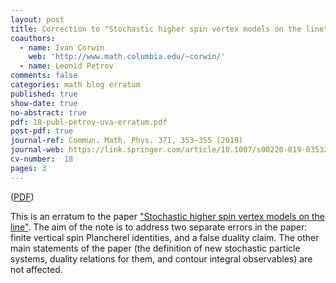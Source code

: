 ```yaml
---
layout: post
title: Correction to "Stochastic higher spin vertex models on the line"
coauthors:
  - name: Ivan Corwin
    web: 'http://www.math.columbia.edu/~corwin/' 
  - name: Leonid Petrov
comments: false
categories: math blog erratum 
published: true
show-date: true
no-abstract: true
pdf: 18-publ-petrov-uva-erratum.pdf
post-pdf: true
journal-ref: Commun. Math. Phys. 371, 353–355 (2019)
journal-web: https://link.springer.com/article/10.1007/s00220-019-03532-2
cv-number:  18
pages: 3
---
```


(<a href="{{site.storage_url}}/research_files/Petrov-publ/1502_erratum.pdf">PDF</a>)

This is an erratum to the paper ["Stochastic higher spin vertex models on the line"]({{site.url}}/2015/02/stoch-higher/). The aim of the note is to address two separate
errors in the paper: finite vertical spin Plancherel identities, and a false duality claim. The other main statements of the paper (the definition of new stochastic particle systems,
duality relations for them, and contour integral observables)
are not affected.

